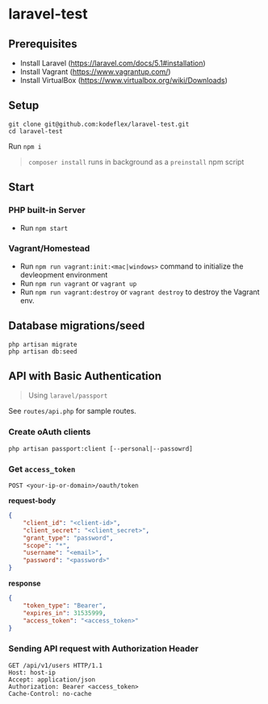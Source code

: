 # laravel-test

## Prerequisites

- Install Laravel (https://laravel.com/docs/5.1#installation)
- Install Vagrant (https://www.vagrantup.com/)
- Install VirtualBox (https://www.virtualbox.org/wiki/Downloads)

## Setup

```
git clone git@github.com:kodeflex/laravel-test.git
cd laravel-test
```

Run `npm i` 

>`composer install` runs in background as a `preinstall` npm script

## Start

### PHP built-in Server

- Run `npm start`

### Vagrant/Homestead

- Run `npm run vagrant:init:<mac|windows>` command to initialize the devleopment environment
- Run `npm run vagrant` or `vagrant up` 
- Run `npm run vagrant:destroy` or `vagrant destroy` to destroy the Vagrant env.

## Database migrations/seed

```
php artisan migrate
php artisan db:seed
```

## API with Basic Authentication

> Using `laravel/passport`

See `routes/api.php` for sample routes.

### Create oAuth clients

`php artisan passport:client [--personal|--passowrd]`

### Get `access_token`

 ```
 POST <your-ip-or-domain>/oauth/token
 ```

**request-body**
```json
{
    "client_id": "<client-id>",
    "client_secret": "<client_secret>",
    "grant_type": "password",
    "scope": "*",
    "username": "<email>", 
    "password": "<password>"
}
```

**response**
```json
{
    "token_type": "Bearer",
    "expires_in": 31535999,
    "access_token": "<access_token>"
}
```

### Sending API request with Authorization Header

```
GET /api/v1/users HTTP/1.1
Host: host-ip
Accept: application/json
Authorization: Bearer <access_token>
Cache-Control: no-cache
```
